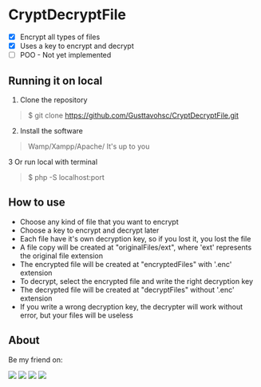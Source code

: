 # CryptDecryptFile

- [x] Encrypt all types of files
- [x] Uses a key to encrypt and decrypt 
- [ ] POO - Not yet implemented

## Running it on local

1. Clone the repository
> $ git clone https://github.com/Gusttavohsc/CryptDecryptFile.git

2. Install the software
> Wamp/Xampp/Apache/ It's up to you

3 Or run local with terminal
> $ php -S localhost:port

## How to use

- Choose any kind of file that you want to encrypt
- Choose a key to encrypt and decrypt later
- Each file have it's own decryption key, so if you lost it, you lost the file
- A file copy will be created at "originalFiles/ext", where 'ext' represents the original file extension
- The encrypted file will be created at "encryptedFiles" with '.enc' extension
- To decrypt, select the encrypted file and write the right decryption key
- The decrypted file will be created at "decryptFiles" without '.enc' extension
- If you write a wrong decryption key, the decrypter will work without error, but your files will be useless


## About

Be my friend on:

<a href="https://www.instagram.com/gusttavo.hsc/" target="_blank"><img src="https://img.shields.io/badge/Instagram-E4405F?style=for-the-badge&logo=instagram&logoColor=white"></a>
<a href="https://www.linkedin.com/in/gusttavocruz/" target="_blank"><img src="https://img.shields.io/badge/LinkedIn-0077B5?style=for-the-badge&logo=linkedin&logoColor=white"></a>
<a href="https://twitter.com/gusttavohsc" target="_blank"><img src="https://img.shields.io/badge/Twitter-1DA1F2?style=for-the-badge&logo=twitter&logoColor=white"></a>
<a href="https://dev.to/gusttavohsc" target="_blank"><img src="https://img.shields.io/badge/dev.to-0A0A0A?style=for-the-badge&logo=devdotto&logoColor=white"></a>
